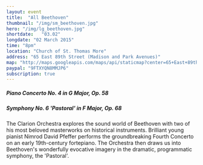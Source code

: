 ```yaml
---
layout: event
title:  "All Beethoven"
thumbnail: "/img/sm_beethoven.jpg"
hero: "/img/lg_beethoven.jpg"
shortdate:   "03.02"
longdate: "02 March 2015"
time: "8pm"
location: "Church of St. Thomas More"
address: "65 East 89th Street (Madison and Park Avenues)"
map: "http://maps.googleapis.com/maps/api/staticmap?center=65+East+89th+Street+New York,+NY&zoom=16&size=700x300&visual_refresh=true&maptype=roadmap&markers=color:green%7Clabel:A%7C40.782668,-73.956524&sensor=false"
paypal: "9FTXYQN8MMJP6"
subscription: true
---
```


##### Piano Concerto No. 4 in G Major, Op. 58

##### Symphony No. 6 'Pastoral' in F Major, Op. 68

The Clarion Orchestra explores the sound world of Beethoven with two of his most beloved masterworks on historical instruments.  Brilliant young pianist Nimrod David Pfeffer performs the groundbreaking Fourth Concerto on an early 19th-century fortepiano.  The Orchestra then draws us into Beethoven's wonderfully evocative imagery in the dramatic, programmatic symphony, the 'Pastoral'.

